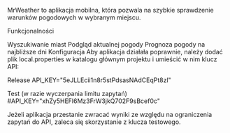 MrWeather to aplikacja mobilna, która pozwala na szybkie sprawdzenie warunków pogodowych w wybranym miejscu.

Funkcjonalności

Wyszukiwanie miast
Podgląd aktualnej pogody
Prognoza pogody na najbliższe dni
Konfiguracja Aby aplikacja działała poprawnie, należy dodać plik local.properties w katalogu głównym projektu i umieścić w nim klucz API:

Release
API_KEY="5eJLLEcii1n8r5stPdsasNAdCEqPt8zl"

Test (w razie wyczerpania limitu zapytań)
#API_KEY="xhZy5HEFl6Mz3FrW3jkQ702F9sBcef0c"

Jeżeli aplikacja przestanie zwracać wyniki ze względu na ograniczenia zapytań do API, zaleca się skorzystanie z klucza testowego.
